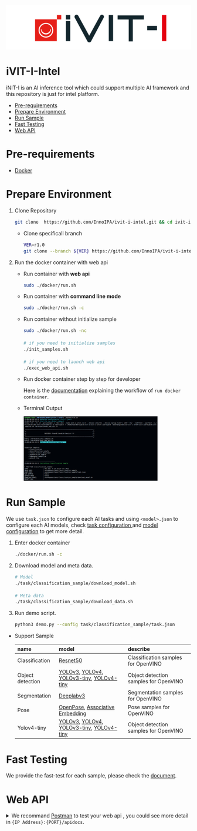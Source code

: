 ![LOGO](docs/images/iVIT-I-Logo-B.png)

# iVIT-I-Intel
iNIT-I is an AI inference tool which could support multiple AI framework and this repository is just for intel platform.

* [Pre-requirements](#pre-requirements)
* [Prepare Environment](#prepare-environment)
* [Run Sample](#run-sample)
* [Fast Testing](#fast-testing)
* [Web API](#web-api)

# Pre-requirements
* [Docker](https://docs.docker.com/engine/install/ubuntu/)

# Prepare Environment

1. Clone Repository

    ```bash
    git clone  https://github.com/InnoIPA/ivit-i-intel.git && cd ivit-i-intel
    ```

    * Clone specificall branch
        ```bash
        VER=r1.0
        git clone --branch ${VER} https://github.com/InnoIPA/ivit-i-intel.git && cd ivit-i-intel
        ```
2. Run the docker container with web api

    * Run container with **web api**
        ```bash
        sudo ./docker/run.sh
        ```

    * Run container with **command line mode**
        ```bash
        sudo ./docker/run.sh -c
        ```

    * Run container without initialize sample
        ```bash
        sudo ./docker/run.sh -nc

        # if you need to initialize samples
        ./init_samples.sh

        # if you need to launch web api
        ./exec_web_api.sh
        ```

    * Run docker container step by step for developer

        Here is the [documentation](docs/activate_env_for_developer.md) explaining the workflow of `run docker container`.

    * Terminal Output

        <img src="docs/images/run_script_info.png" width=80%>
        

# Run Sample
We use `task.json` to configure each AI tasks and using `<model>.json` to configure each AI models, check [ task configuration ](./docs/task_configuration.md) and [model configuration](./docs/model_configuration.md) to get more detail.

1. Enter docker container
    ```bash
    ./docker/run.sh -c
    ```
2. Download model and meta data.
    ```bash
    # Model
    ./task/classification_sample/download_model.sh

    # Meta data
    ./task/classification_sample/download_data.sh
    ```
3. Run demo script.
    ``` bash
    python3 demo.py --config task/classification_sample/task.json
    ```
* Support Sample

    name             | model                            | describe
    -----------------|-----------------------------------------|--------------
    Classification   | [Resnet50](https://docs.openvino.ai/latest/omz_models_model_resnet_50_tf.html)                              | Classification samples for OpenVINO
    Object detection | [YOLOv3](https://docs.openvino.ai/latest/omz_models_model_yolo_v3_tf.html), [YOLOv4](https://docs.openvino.ai/latest/omz_models_model_yolo_v4_tf.html), [YOLOv3-tiny](https://docs.openvino.ai/latest/omz_models_model_yolo_v3_tiny_tf.html), [YOLOv4-tiny](https://docs.openvino.ai/latest/omz_models_model_yolo_v4_tiny_tf.html)| Object detection samples for OpenVINO
    Segmentation     | [Deeplabv3](https://docs.openvino.ai/latest/omz_models_model_deeplabv3.html)                               | Segmentation samples for OpenVINO
    Pose             | [OpenPose](https://docs.openvino.ai/latest/omz_demos_human_pose_estimation_demo_python.html#doxid-omz-demos-human-pose-estimation-demo-python),  [Associative Embedding ](https://docs.openvino.ai/latest/omz_demos_human_pose_estimation_demo_python.html#doxid-omz-demos-human-pose-estimation-demo-python)        | Pose samples for OpenVINO
    Yolov4-tiny    |  [YOLOv3](https://docs.openvino.ai/latest/omz_models_model_yolo_v3_tf.html), [YOLOv4](https://docs.openvino.ai/latest/omz_models_model_yolo_v4_tf.html), [YOLOv3-tiny](https://docs.openvino.ai/latest/omz_models_model_yolo_v3_tiny_tf.html), [YOLOv4-tiny](https://docs.openvino.ai/latest/omz_models_model_yolo_v4_tiny_tf.html)| Object detection samples for OpenVINO


# Fast Testing
We provide the fast-test for each sample, please check the [document](./test/README.md).


# Web API
<details>
    <summary>
        We recommand <a href="https://www.postman.com/">Postman</a> to test your web api , you could see more detail in <code>{IP Address}:{PORT}/apidocs</code>.
    </summary>
    <img src="docs/images/apidocs.png" width=80%>
</details>
<br>
